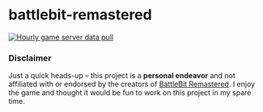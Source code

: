 # battlebit-remastered
[![Hourly game server data pull](https://github.com/bradfordjohnson/battlebit-remastered/actions/workflows/server_api.yml/badge.svg)](https://github.com/bradfordjohnson/battlebit-remastered/actions/workflows/server_api.yml)

### Disclaimer
Just a quick heads-up – this project is a **personal endeavor** and not affiliated with or endorsed by the creators of [BattleBit Remastered](https://joinbattlebit.com/). I enjoy the game and thought it would be fun to work on this project in my spare time.
